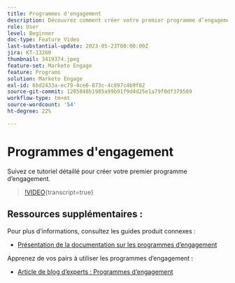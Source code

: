 ```yaml
---
title: Programmes d'engagement
description: Découvrez comment créer votre premier programme d’engagement.
role: User
level: Beginner
doc-type: Feature Video
last-substantial-update: 2023-05-23T00:00:00Z
jira: KT-13260
thumbnail: 3419374.jpeg
feature-set: Marketo Engage
feature: Programs
solution: Marketo Engage
exl-id: 6bd2433a-ec79-4ce6-873c-4c897c4b9f82
source-git-commit: 1205848b1985a99b91f9d4d25e1a79f0df379589
workflow-type: tm+mt
source-wordcount: '54'
ht-degree: 22%

---
```


# Programmes d&#39;engagement

Suivez ce tutoriel détaillé pour créer votre premier programme d’engagement.

>[!VIDEO](https://video.tv.adobe.com/v/3452681/?learn=on&captions=fre_fr){transcript=true}

## Ressources supplémentaires :

Pour plus d’informations, consultez les guides produit connexes :
* [Présentation de la documentation sur les programmes d’engagement](https://experienceleague.adobe.com/docs/marketo/using/product-docs/email-marketing/drip-nurturing/creating-an-engagement-program/understanding-engagement-programs.html?lang=fr)

Apprenez de vos pairs à utiliser les programmes d’engagement :
* [ Article de blog d’experts : Programmes d’engagement](https://nation.marketo.com/t5/product-blogs/marketo-success-series-engagement-programs/ba-p/301712)
